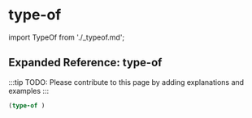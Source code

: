 # type-of

import TypeOf from './_typeof.md';

<TypeOf />

## Expanded Reference: type-of

:::tip
TODO: Please contribute to this page by adding explanations and examples
:::

```lisp
(type-of )
```
